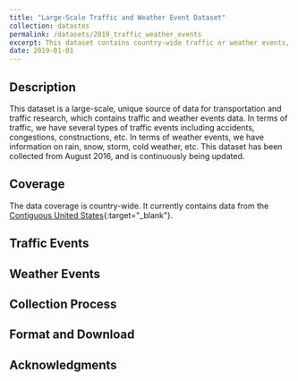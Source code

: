 ```yaml
---
title: "Large-Scale Traffic and Weather Event Dataset"
collection: datastes
permalink: /datasets/2019_traffic_weather_events
excerpt: This dataset contains country-wide traffic or weather events, which are continuously being collected from August 2016. Examples of traffic events are accident, congestion, and construction. Examples of weather events are rain, snow, and storm. 
date: 2019-01-01
---
```

## Description 
This dataset is a large-scale, unique source of data for transportation and traffic research, which contains traffic and weather events data. In terms of traffic, we have several types of traffic events including accidents, congestions, constructions, etc. In terms of weather events, we have information on rain, snow, storm, cold weather, etc. This dataset has been collected from August 2016, and is continuously being updated. 

## Coverage
The data coverage is country-wide. It currently contains data from the [Contiguous United States](https://en.wikipedia.org/wiki/Contiguous_United_States){:target="_blank"}. 


## Traffic Events

## Weather Events

## Collection Process

## Format and Download

## Acknowledgments

